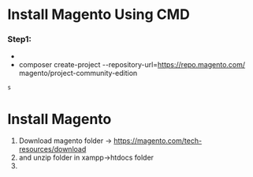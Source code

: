 # Install Magento Using CMD

### Step1:
* 
*  composer create-project --repository-url=https://repo.magento.com/ magento/project-community-edition <install-directory-name>
```magento
s
```

# Install Magento
1. Download magento folder -> https://magento.com/tech-resources/download
2. and unzip folder in xampp->htdocs folder 
3. 
